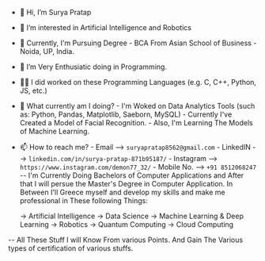 - 👋 Hi, I’m Surya Pratap
- 👀 I’m interested in Artificial Intelligence and Robotics
- 🏫 Currently, I'm Pursuing Degree - BCA From Asian School of Business - Noida, UP, India.
- 💞️ I’m Very Enthusiatic doing in Programming.
- 🧑‍💻 I did worked on these Programming Languages (e.g. C, C++, Python, JS, etc.)
- 🤔 What currently am I doing?
      - I'm Woked on Data Analytics Tools (such as: Python, Pandas, Matplotlib, Saeborn, MySQL)
      - Currently I've Created a Model of Facial Recognition.
      - Also, I'm Learning The Models of Machine Learning.
- 📫 How to reach me?
      - Email --> `suryapratap8562@gmail.com`
      - LinkedIN --> `linkedin.com/in/surya-pratap-871b95187/`
      - Instagram --> `https://www.instagram.com/demon77_32/`
      - Mobile No. --> `+91 8512068247`
-- I'm Currently Doing Bachelors of Computer Applications and After that I will persue the Master's Degree in Computer Application.
   In Between I'll Greece myself and develop my skills and make me professional in These following Things:
   
   -> Artificial Intelligence
   -> Data Science
   -> Machine Learning & Deep Learning
   -> Robotics 
   -> Quantum Computing
   -> Cloud Computing

-- All These Stuff I will Know From various Points. And Gain The Various types of certification of various stuffs.

<!---
SP85691/SP85691 is a ✨ special ✨ repository because its `README.md` (this file) appears on your GitHub profile.
You can click the Preview link to take a look at your changes.
--->
